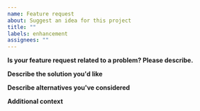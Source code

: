 ```yaml
---
name: Feature request
about: Suggest an idea for this project
title: ""
labels: enhancement
assignees: ""
---
```


**Is your feature request related to a problem? Please describe.**

<!-- A clear and concise description of what the problem is. Ex.
    I'm always frustrated when [...] -->

**Describe the solution you'd like**

<!-- A clear and concise description of what you want to happen. -->

**Describe alternatives you've considered**

<!-- A clear and concise description of any alternative solutions or
    features you've considered. -->

**Additional context**

<!-- Add any other context or screenshots about the feature request here. -->
